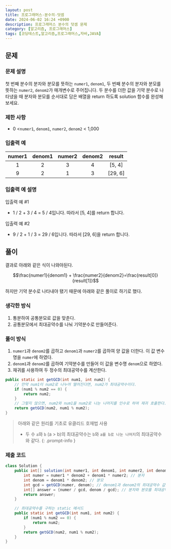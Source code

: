 ```yaml
---
layout: post
title: 프로그래머스-분수의-덧셈
date: 2024-06-02 16:24 +0900
description: 프로그래머스 분수의 덧셈 문제
category: [알고리즘, 프로그래머스]
tags: [코딩테스트,알고리즘,프로그래머스,자바,JAVA]
---
```

## 문제
### 문제 설명
첫 번째 분수의 분자와 분모를 뜻하는 `numer1`, `denom1`, 두 번째 분수의 분자와 분모를 뜻하는 `numer2`, `denom2`가 매개변수로 주어집니다. 두 분수를 더한 값을 기약 분수로 나타냈을 때 분자와 분모를 순서대로 담은 배열을 return 하도록 solution 함수를 완성해보세요.

### 제한 사항
-   0 <`numer1`,  `denom1`, `numer2`,  `denom2`  < 1,000

### 입출력 예

| numer1 | denom1 | numer2 | denom2 | result  |
|:--:|:--:|:--:|:--:|:--:|
| 1      | 2      | 3      | 4      | [5, 4]  |
| 9      | 2      | 1      | 3      | [29, 6] |

### 입출력 예 설명
입출력 예 #1
-   1 / 2 + 3 / 4 = 5 / 4입니다. 따라서 [5, 4]를 return 합니다.

입출력 예 #2
-   9 / 2 + 1 / 3 = 29 / 6입니다. 따라서 [29, 6]을 return 합니다.

## 풀이
결과로 아래와 같은 식이 나와야된다.

$$\frac{numer1}{denom1} + \frac{numer2}{denom2}=\frac{result[0]}{result[1]}$$

하지만 기약 분수로 나타내야 됐기 때문에 아래와 같은 풀이로 하기로 했다.

### 생각한 방식
1. 통분하여 공통분모로 값을 맞춘다.
2. 공통분모에서 최대공약수를 나눠 기약분수로 만들어준다.

### 풀이 방식
1. `numer1`과 `denom2`를 곱하고 `denom1`과 `numer2`를 곱하여 양 값을 더한다. 이 값 변수명을 `numer`에 하였다.
2. `denom1`과 `denom2`를 곱하여 기약분수를 만들어 이 값을 변수명 `denom`으로 하였다.
3. 재귀를 사용하여 두 정수의 최대공약수를 계산한다.
```java
public static int getGCD(int num1, int num2) {
    // 만약 num1이 num2로 나누어 떨어진다면, num2가 최대공약수이다.
    if (num1 % num2 == 0) {
        return num2;
    }
    // 그렇지 않으면, num2와 num1을 num2로 나눈 나머지를 인수로 하여 재귀 호출한다.
    return getGCD(num2, num1 % num2);
}
```

> 아래와 같은 원리를 기초로 유클리드 호재법 사용
> - 두 수 `a`와 `b` (a > b)의 최대공약수는 `b`와 `a를 b로 나눈 나머지`의 최대공약수와 같다.
{: .prompt-info }

### 제출 코드
```java
class Solution {
    public int[] solution(int numer1, int denom1, int numer2, int denom2) {
        int numer = numer1 * denom2 + denom1 * numer2; // 분자
        int denom = denom1 * denom2; // 분모
        int gcd = getGCD(numer, denom); // denom1과 denom2의 최대공약수 값
        int[] answer = {numer / gcd, denom / gcd}; // 분자와 분모를 최대공약수로 나눈다.
        return answer;
    }

    // 최대공약수를 구하는 static 메서드
    public static int getGCD(int num1, int num2) {
        if (num1 % num2 == 0) {
            return num2;
        }
        return getGCD(num2, num1 % num2);
    }
}
```